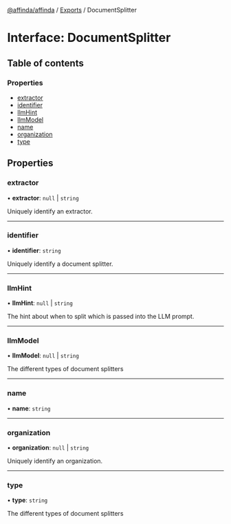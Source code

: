 [@affinda/affinda](../README.md) / [Exports](../modules.md) / DocumentSplitter

# Interface: DocumentSplitter

## Table of contents

### Properties

- [extractor](DocumentSplitter.md#extractor)
- [identifier](DocumentSplitter.md#identifier)
- [llmHint](DocumentSplitter.md#llmhint)
- [llmModel](DocumentSplitter.md#llmmodel)
- [name](DocumentSplitter.md#name)
- [organization](DocumentSplitter.md#organization)
- [type](DocumentSplitter.md#type)

## Properties

### extractor

• **extractor**: ``null`` \| `string`

Uniquely identify an extractor.

___

### identifier

• **identifier**: `string`

Uniquely identify a document splitter.

___

### llmHint

• **llmHint**: ``null`` \| `string`

The hint about when to split which is passed into the LLM prompt.

___

### llmModel

• **llmModel**: ``null`` \| `string`

The different types of document splitters

___

### name

• **name**: `string`

___

### organization

• **organization**: ``null`` \| `string`

Uniquely identify an organization.

___

### type

• **type**: `string`

The different types of document splitters
